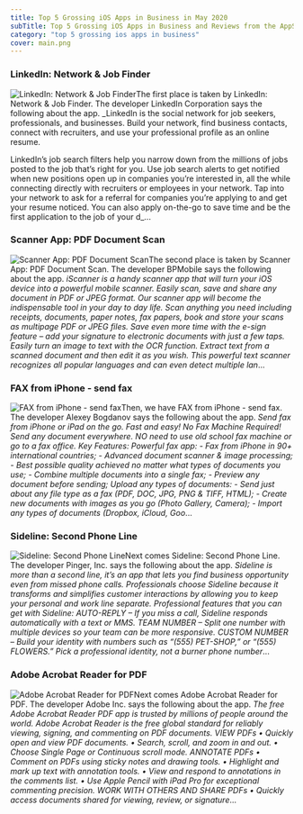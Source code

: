 ```yaml
---
title: Top 5 Grossing iOS Apps in Business in May 2020
subTitle: Top 5 Grossing iOS Apps in Business and Reviews from the AppStore in May 2020.
category: "top 5 grossing ios apps in business"
cover: main.png
---
```


### LinkedIn: Network & Job Finder

![LinkedIn: Network & Job Finder](https://is4-ssl.mzstatic.com/image/thumb/Purple123/v4/9c/13/b5/9c13b5b9-6a44-6332-8340-7843b93b1fe6/AppIcon-0-0-1x_U007emarketing-0-0-0-6-0-0-sRGB-0-0-0-GLES2_U002c0-512MB-85-220-0-0.png/100x100bb.png)The first place is taken by LinkedIn: Network & Job Finder. The developer LinkedIn Corporation says the following about the app. _LinkedIn is the social network for job seekers, professionals, and businesses. Build your network, find business contacts, connect with recruiters, and use your professional profile as an online resume.  LinkedIn’s job search filters help you narrow down from the millions of jobs posted to the job that’s right for you. Use job search alerts to get notified when new positions open up in companies you’re interested in, all the while connecting directly with recruiters or employees in your network. Tap into your network to ask for a referral for companies you’re applying to and get your resume noticed. You can also apply on-the-go to save time and be the first application to the job of your d_...

### Scanner App: PDF Document Scan

![Scanner App: PDF Document Scan](https://is4-ssl.mzstatic.com/image/thumb/Purple113/v4/b6/8d/81/b68d81e5-629c-a625-fb74-970aadbd2d6f/AppIcon-Free-Scanner-App-0-1x_U007emarketing-0-7-0-0-85-220.png/100x100bb.png)The second place is taken by Scanner App: PDF Document Scan. The developer BPMobile says the following about the app. _iScanner is a handy scanner app that will turn your iOS device into a powerful mobile scanner. Easily scan, save and share any document in PDF or JPEG format.   Our scanner app will become the indispensable tool in your day to day life. Scan anything you need including receipts, documents, paper notes, fax papers, book and store your scans as multipage PDF or JPEG files.    Save even more time with the e-sign feature – add your signature to electronic documents with just a few taps.  Easily turn an image to text with the OCR function. Extract text from a scanned document and then edit it as you wish. This powerful text scanner recognizes all popular languages and can even detect multiple lan_...

### FAX from iPhone - send fax

![FAX from iPhone - send fax](https://is1-ssl.mzstatic.com/image/thumb/Purple113/v4/09/47/54/0947545d-bc52-d110-91ad-93879c4ae18f/AppIcon-0-0-1x_U007emarketing-0-0-0-7-0-0-sRGB-0-0-0-GLES2_U002c0-512MB-85-220-0-0.png/100x100bb.png)Then, we have FAX from iPhone - send fax. The developer Alexey Bogdanov says the following about the app. _Send fax from iPhone or iPad on the go. Fast and easy! No Fax Machine Required! Send any document everywhere. NO need to use old school fax machine or go to a fax office.  Key Features:  Powerful fax app:  - Fax from iPhone in 90+ international countries; - Advanced document scanner & image processing; - Best possible quality achieved no matter what types of documents you use; - Combine multiple documents into a ​single fax; - Preview any document before sending;  Upload any types of documents:  - Send just about any file type as a fax (PDF, DOC, JPG, PNG & TIFF, HTML); - Create new documents with images as you go (Photo Gallery, Camera); - Import any types of documents (Dropbox, iCloud, Goo_...

### Sideline: Second Phone Line

![Sideline: Second Phone Line](https://is3-ssl.mzstatic.com/image/thumb/Purple123/v4/31/97/81/31978169-995b-0b3b-81da-a944e3d5cb58/AppIcon-SideLine-0-0-1x_U007emarketing-0-0-0-5-0-0-sRGB-0-0-0-GLES2_U002c0-512MB-85-220-0-0.png/100x100bb.png)Next comes Sideline: Second Phone Line. The developer Pinger, Inc. says the following about the app. _Sideline is more than a second line, it’s an app that lets you find business opportunity even from missed phone calls.   Professionals choose Sideline because it transforms and simplifies customer interactions by allowing you to keep your personal and work line separate.   Professional features that you can get with Sideline:   AUTO-REPLY – If you miss a call, Sideline responds automatically with a text or MMS.  TEAM NUMBER – Split one number with multiple devices so your team can be more responsive.  CUSTOM NUMBER – Build your identity with numbers such as “(555) PET-SHOP,” or “(555) FLOWERS.” Pick a professional identity, not a burner phone number_...

### Adobe Acrobat Reader for PDF

![Adobe Acrobat Reader for PDF](https://is4-ssl.mzstatic.com/image/thumb/Purple113/v4/10/71/23/107123b0-ec87-9b0a-7b71-9880a7d77d76/AppIcon-0-0-1x_U007emarketing-0-0-0-7-0-0-sRGB-0-0-0-GLES2_U002c0-512MB-85-220-0-0.png/100x100bb.png)Next comes Adobe Acrobat Reader for PDF. The developer Adobe Inc. says the following about the app. _The free Adobe Acrobat Reader PDF app is trusted by millions of people around the world.   Adobe Acrobat Reader is the free global standard for reliably viewing, signing, and commenting on PDF documents.   VIEW PDFs • Quickly open and view PDF documents. • Search, scroll, and zoom in and out. • Choose Single Page or Continuous scroll mode.   ANNOTATE PDFs • Comment on PDFs using sticky notes and drawing tools. • Highlight and mark up text with annotation tools. • View and respond to annotations in the comments list. • Use Apple Pencil with iPad Pro for exceptional commenting precision.   WORK WITH OTHERS AND SHARE PDFs • Quickly access documents shared for viewing, review, or signature_...

